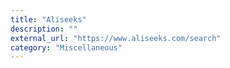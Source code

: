 ```yaml
---
title: "Aliseeks"
description: ""
external_url: "https://www.aliseeks.com/search"
category: "Miscellaneous"
---
```

